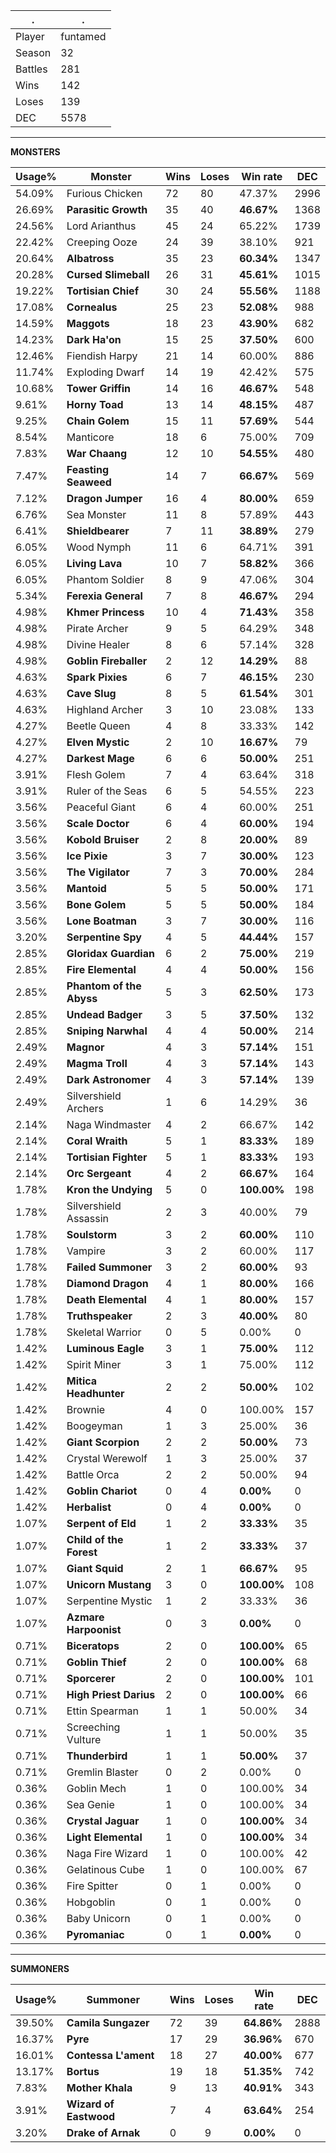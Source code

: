.|.
|-|-
Player|funtamed
Season|32
Battles|281
Wins|142
Loses|139
DEC|5578

---
**MONSTERS**

Usage%|Monster|Wins|Loses|Win rate|DEC|
-|-|-|-|-|-|
54.09%|Furious Chicken|72|80|47.37%|2996|
26.69%|**Parasitic Growth**|35|40|**46.67%**|1368|
24.56%|Lord Arianthus|45|24|65.22%|1739|
22.42%|Creeping Ooze|24|39|38.10%|921|
20.64%|**Albatross**|35|23|**60.34%**|1347|
20.28%|**Cursed Slimeball**|26|31|**45.61%**|1015|
19.22%|**Tortisian Chief**|30|24|**55.56%**|1188|
17.08%|**Cornealus**|25|23|**52.08%**|988|
14.59%|**Maggots**|18|23|**43.90%**|682|
14.23%|**Dark Ha'on**|15|25|**37.50%**|600|
12.46%|Fiendish Harpy|21|14|60.00%|886|
11.74%|Exploding Dwarf|14|19|42.42%|575|
10.68%|**Tower Griffin**|14|16|**46.67%**|548|
9.61%|**Horny Toad**|13|14|**48.15%**|487|
9.25%|**Chain Golem**|15|11|**57.69%**|544|
8.54%|Manticore|18|6|75.00%|709|
7.83%|**War Chaang**|12|10|**54.55%**|480|
7.47%|**Feasting Seaweed**|14|7|**66.67%**|569|
7.12%|**Dragon Jumper**|16|4|**80.00%**|659|
6.76%|Sea Monster|11|8|57.89%|443|
6.41%|**Shieldbearer**|7|11|**38.89%**|279|
6.05%|Wood Nymph|11|6|64.71%|391|
6.05%|**Living Lava**|10|7|**58.82%**|366|
6.05%|Phantom Soldier|8|9|47.06%|304|
5.34%|**Ferexia General**|7|8|**46.67%**|294|
4.98%|**Khmer Princess**|10|4|**71.43%**|358|
4.98%|Pirate Archer|9|5|64.29%|348|
4.98%|Divine Healer|8|6|57.14%|328|
4.98%|**Goblin Fireballer**|2|12|**14.29%**|88|
4.63%|**Spark Pixies**|6|7|**46.15%**|230|
4.63%|**Cave Slug**|8|5|**61.54%**|301|
4.63%|Highland Archer|3|10|23.08%|133|
4.27%|Beetle Queen|4|8|33.33%|142|
4.27%|**Elven Mystic**|2|10|**16.67%**|79|
4.27%|**Darkest Mage**|6|6|**50.00%**|251|
3.91%|Flesh Golem|7|4|63.64%|318|
3.91%|Ruler of the Seas|6|5|54.55%|223|
3.56%|Peaceful Giant|6|4|60.00%|251|
3.56%|**Scale Doctor**|6|4|**60.00%**|194|
3.56%|**Kobold Bruiser**|2|8|**20.00%**|89|
3.56%|**Ice Pixie**|3|7|**30.00%**|123|
3.56%|**The Vigilator**|7|3|**70.00%**|284|
3.56%|**Mantoid**|5|5|**50.00%**|171|
3.56%|**Bone Golem**|5|5|**50.00%**|184|
3.56%|**Lone Boatman**|3|7|**30.00%**|116|
3.20%|**Serpentine Spy**|4|5|**44.44%**|157|
2.85%|**Gloridax Guardian**|6|2|**75.00%**|219|
2.85%|**Fire Elemental**|4|4|**50.00%**|156|
2.85%|**Phantom of the Abyss**|5|3|**62.50%**|173|
2.85%|**Undead Badger**|3|5|**37.50%**|132|
2.85%|**Sniping Narwhal**|4|4|**50.00%**|214|
2.49%|**Magnor**|4|3|**57.14%**|151|
2.49%|**Magma Troll**|4|3|**57.14%**|143|
2.49%|**Dark Astronomer**|4|3|**57.14%**|139|
2.49%|Silvershield Archers|1|6|14.29%|36|
2.14%|Naga Windmaster|4|2|66.67%|142|
2.14%|**Coral Wraith**|5|1|**83.33%**|189|
2.14%|**Tortisian Fighter**|5|1|**83.33%**|193|
2.14%|**Orc Sergeant**|4|2|**66.67%**|164|
1.78%|**Kron the Undying**|5|0|**100.00%**|198|
1.78%|Silvershield Assassin|2|3|40.00%|79|
1.78%|**Soulstorm**|3|2|**60.00%**|110|
1.78%|Vampire|3|2|60.00%|117|
1.78%|**Failed Summoner**|3|2|**60.00%**|93|
1.78%|**Diamond Dragon**|4|1|**80.00%**|166|
1.78%|**Death Elemental**|4|1|**80.00%**|157|
1.78%|**Truthspeaker**|2|3|**40.00%**|80|
1.78%|Skeletal Warrior|0|5|0.00%|0|
1.42%|**Luminous Eagle**|3|1|**75.00%**|112|
1.42%|Spirit Miner|3|1|75.00%|112|
1.42%|**Mitica Headhunter**|2|2|**50.00%**|102|
1.42%|Brownie|4|0|100.00%|157|
1.42%|Boogeyman|1|3|25.00%|36|
1.42%|**Giant Scorpion**|2|2|**50.00%**|73|
1.42%|Crystal Werewolf|1|3|25.00%|37|
1.42%|Battle Orca|2|2|50.00%|94|
1.42%|**Goblin Chariot**|0|4|**0.00%**|0|
1.42%|**Herbalist**|0|4|**0.00%**|0|
1.07%|**Serpent of Eld**|1|2|**33.33%**|35|
1.07%|**Child of the Forest**|1|2|**33.33%**|37|
1.07%|**Giant Squid**|2|1|**66.67%**|95|
1.07%|**Unicorn Mustang**|3|0|**100.00%**|108|
1.07%|Serpentine Mystic|1|2|33.33%|36|
1.07%|**Azmare Harpoonist**|0|3|**0.00%**|0|
0.71%|**Biceratops**|2|0|**100.00%**|65|
0.71%|**Goblin Thief**|2|0|**100.00%**|68|
0.71%|**Sporcerer**|2|0|**100.00%**|101|
0.71%|**High Priest Darius**|2|0|**100.00%**|66|
0.71%|Ettin Spearman|1|1|50.00%|34|
0.71%|Screeching Vulture|1|1|50.00%|35|
0.71%|**Thunderbird**|1|1|**50.00%**|37|
0.71%|Gremlin Blaster|0|2|0.00%|0|
0.36%|Goblin Mech|1|0|100.00%|34|
0.36%|Sea Genie|1|0|100.00%|34|
0.36%|**Crystal Jaguar**|1|0|**100.00%**|34|
0.36%|**Light Elemental**|1|0|**100.00%**|34|
0.36%|Naga Fire Wizard|1|0|100.00%|42|
0.36%|Gelatinous Cube|1|0|100.00%|67|
0.36%|Fire Spitter|0|1|0.00%|0|
0.36%|Hobgoblin|0|1|0.00%|0|
0.36%|Baby Unicorn|0|1|0.00%|0|
0.36%|**Pyromaniac**|0|1|**0.00%**|0|

---
**SUMMONERS**

Usage%|Summoner|Wins|Loses|Win rate|DEC|
-|-|-|-|-|-|
39.50%|**Camila Sungazer**|72|39|**64.86%**|2888|
16.37%|**Pyre**|17|29|**36.96%**|670|
16.01%|**Contessa L'ament**|18|27|**40.00%**|677|
13.17%|**Bortus**|19|18|**51.35%**|742|
7.83%|**Mother Khala**|9|13|**40.91%**|343|
3.91%|**Wizard of Eastwood**|7|4|**63.64%**|254|
3.20%|**Drake of Arnak**|0|9|**0.00%**|0|
